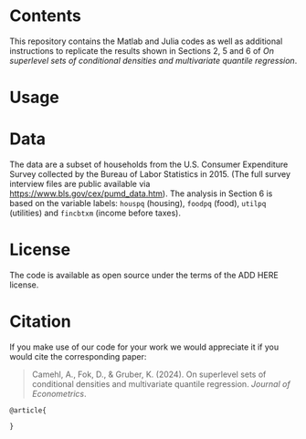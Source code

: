 <!--
License Batch:
[![License](https://img.shields.io/badge/License-Apache%202.0-blue.svg)](https://opensource.org/licenses/Apache-2.0)
-->

# Contents
This repository contains the Matlab and Julia codes as well as additional instructions to replicate the results shown in Sections 2, 5 and 6 of *On superlevel sets of conditional densities and multivariate quantile regression*.

# Usage

# Data
The data are a subset of households from the  U.S. Consumer Expenditure Survey collected by the Bureau of Labor Statistics in 2015. (The full survey interview files are public available via https://www.bls.gov/cex/pumd_data.htm). The analysis in Section 6 is based on the variable labels: `houspq` (housing), `foodpq` (food), `utilpq` (utilities) and `fincbtxm` (income before taxes).
 
# License
The code is available as open source under the terms of the ADD HERE license.

# Citation
If you make use of our code for your work we would appreciate it if you would cite the corresponding paper:

> Camehl, A., Fok, D., & Gruber, K. (2024). On superlevel sets of conditional densities and multivariate quantile regression. *Journal of Econometrics*. 

```
@article{

}
```

